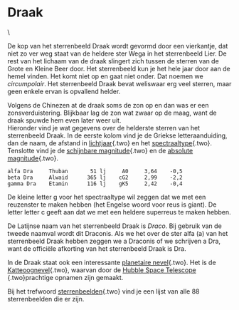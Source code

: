 # Draak

\

De kop van het sterrenbeeld Draak wordt gevormd door een vierkantje, dat
niet zo ver weg staat van de heldere ster Wega in het sterrenbeeld Lier.
De rest van het lichaam van de draak slingert zich tussen de sterren van
de Grote en Kleine Beer door. Het sterrenbeeld kun je het hele jaar door
aan de hemel vinden. Het komt niet op en gaat niet onder. Dat noemen we
*circumpolair*. Het sterrenbeeld Draak bevat weliswaar erg veel sterren,
maar geen enkele ervan is opvallend helder.

Volgens de Chinezen at de draak soms de zon op en dan was er een
zonsverduistering. Blijkbaar lag de zon wat zwaar op de maag, want de
draak spuwde hem even later weer uit.\
Hieronder vind je wat gegevens over de helderste sterren van het
sterrenbeeld Draak. In de eerste kolom vind je de Griekse
letteraanduiding, dan de naam, de afstand in
[lichtjaar](lichtjaar.html){.two} en het
[spectraaltype](spectraa.html){.two}. Tenslotte vind je de [schijnbare
magnitude](magnitude.html){.two} en de [absolute
magnitude](absolute.html){.two}.

    alfa Dra     Thuban       51 lj     A0     3,64    -0,5 
    beta Dra     Alwaid      365 lj    cG2     2,99    -2,2 
    gamma Dra    Etamin      116 lj    gK5     2,42    -0,4

De kleine letter g voor het spectraaltype wil zeggen dat we met een
reuzenster te maken hebben (het Engelse woord voor reus is giant). De
letter letter c geeft aan dat we met een heldere superreus te maken
hebben.

De Latijnse naam van het sterrenbeeld Draak is *Draco*. Bij gebruik van
de tweede naamval wordt dit Draconis. Als we het over de ster alfa (a)
van het sterrenbeeld Draak hebben zeggen we a Draconis of we schrijven a
Dra, want de officiële afkorting van het sterrenbeeld Draak is Dra.

In de Draak staat ook een interessante [planetaire
nevel](planetaire_nevel.html){.two}. Het is de
[Katteoognevel](katteoog.html){.two}, waarvan door de [Hubble Space
Telescope\
](hst.html){.two}prachtige opnamen zijn gemaakt.

Bij het trefwoord [sterrenbeelden](sterrenb.html){.two} vind je een
lijst van alle 88 sterrenbeelden die er zijn.
